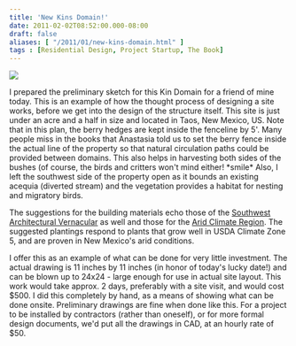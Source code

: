 ```yaml
---
title: 'New Kins Domain!'
date: 2011-02-02T08:52:00.000-08:00
draft: false
aliases: [ "/2011/01/new-kins-domain.html" ]
tags : [Residential Design, Project Startup, The Book]
---
```


![](/images/blog/legacy/P1190602.JPG)

  
I prepared the preliminary sketch for this Kin Domain for a friend of mine today. This is an example of how the thought process of designing a site works, before we get into the design of the structure itself. This site is just under an acre and a half in size and located in Taos, New Mexico, US. Note that in this plan, the berry hedges are kept inside the fenceline by 5'. Many people miss in the books that Anastasia told us to set the berry fence inside the actual line of the property so that natural circulation paths could be provided between domains. This also helps in harvesting both sides of the bushes (of course, the birds and critters won't mind either! \*smile\* Also, I left the southwest side of the property open as it bounds an existing acequia (diverted stream) and the vegetation provides a habitat for nesting and migratory birds.  
  
The suggestions for the building materials echo those of the [Southwest Architectural Vernacular](http://kindomains.archinia.com/2011/01/southwest-vernacular-zone.html) as well and those for the [Arid Climate Region](http://kindomains.archinia.com/2011/01/arid-mediterranean-climatic-zone-design.html). The suggested plantings respond to plants that grow well in USDA Climate Zone 5, and are proven in New Mexico's arid conditions.  
  
I offer this as an example of what can be done for very little investment. The actual drawing is 11 inches by 11 inches (in honor of today's lucky date!) and can be blown up to 24x24 - large enough for use in actual site layout. This work would take approx. 2 days, preferably with a site visit, and would cost $500. I did this completely by hand, as a means of showing what can be done onsite. Preliminary drawings are fine when done like this. For a project to be installed by contractors (rather than oneself), or for more formal design documents, we'd put all the drawings in CAD, at an hourly rate of $50.